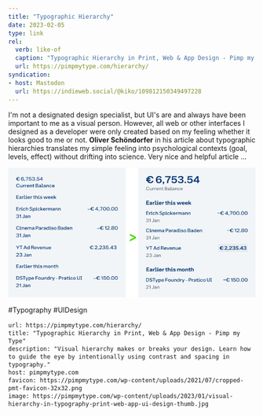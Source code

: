 ```yaml
---
title: "Typographic Hierarchy"
date: 2023-02-05
type: link
rel:
  verb: like-of
  caption: "Typographic Hierarchy in Print, Web & App Design - Pimp my Type"
  url: https://pimpmytype.com/hierarchy/
syndication: 
- host: Mastodon
  url: https://indieweb.social/@kiko/109812150349497228
---
```


I'm not a designated design specialist, but UI's are and always have been important to me as a visual person. However, all web or other interfaces I designed as a developer were only created based on my feeling whether it looks good to me or not. **Oliver Schöndorfer** in his article about typographic hierarchies translates my simple feeling into psychological contexts (goal, levels, effect) without drifting into science. Very nice and helpful article ...

![Typographic Hierarchies Sample](images/02-05-typographic-hierarchy.png)

#Typography #UIDesign

```cardlink
url: https://pimpmytype.com/hierarchy/
title: "Typographic Hierarchy in Print, Web & App Design - Pimp my Type"
description: "Visual hierarchy makes or breaks your design. Learn how to guide the eye by intentionally using contrast and spacing in typography."
host: pimpmytype.com
favicon: https://pimpmytype.com/wp-content/uploads/2021/07/cropped-pmt-favicon-32x32.png
image: https://pimpmytype.com/wp-content/uploads/2023/01/visual-hierarchy-in-typography-print-web-app-ui-design-thumb.jpg
```
